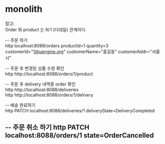 # monolith
참고:  
Order 와 product 는 N:1 (다대일) 관계이다.  


-- 주문 하기  
http localhost:8088/orders productId=1 quantity=3 customerId="1@uengine.org" customerName="홍길동" customerAddr="서울시"

-- 주문 후 변경된 상품 수량 확인  
http http://localhost:8088/orders/1/product  

-- 주문 후 delivery 내역중 order  확인  
http http://localhost:8088/deliveries    
http http://localhost:8088/orders/1/delivery  

-- 배송 완료하기  
http PATCH localhost:8088/deliveries/1 deliveryState=DeliveryCompleted  


-- 주문 취소 하기
http PATCH localhost:8088/orders/1 state=OrderCancelled
--
